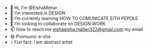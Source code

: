 - 👋 Hi, I’m @EishaMehar
- 👀 I’m interested in DESIGN
- 🌱 I’m currently learning HOW TO COMUNICATE EITH PEPOLE
- 💞️ I’m looking to collaborate on DESIGN WORK
- 📫 How to reach me eishaeisha.maher322@gmail.com my email
- 😄 Pronouns: e-sha
- ⚡ Fun fact: i am abstract artist

<!---
EishaMehar/EishaMehar is a ✨ special ✨ repository because its `README.md` (this file) appears on your GitHub profile.
You can click the Preview link to take a look at your changes.
--->
